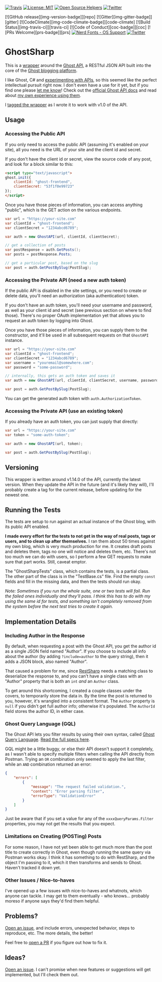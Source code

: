 [![Travis][travis badge]][travis]
[![License: MIT][license badge]](license)
[![Open Source Helpers][os badge]](os)
[![Twitter][twitter-badge]][twitter-intent]

[![GitHub release][img-version-badge]][repo] [![Gitter][img-gitter-badge]][gitter] [![CodeClimate][img-code-climate-badge]][code-climate] [![Build Status][img-travis-ci]][travis-ci] [![Code of Conduct][coc-badge]][coc] [![PRs Welcome][prs-badge]][prs]  <a href="#patched-fonts" title=""><img src="https://raw.githubusercontent.com/wiki/ryanoasis/nerd-fonts/images/faux-shield-badge-os-logos.svg?sanitize=true" alt="Nerd Fonts - OS Support"></a> [![Twitter][twitter-badge]][twitter-intent]

# GhostSharp

This is a [wrapper](https://grantwinney.com/what-is-an-api-wrapper-and-how-do-i-write-one/) around the [Ghost API](https://api.ghost.org), a RESTful JSON API built into the core of the [Ghost blogging platform](https://ghost.org/).

I like Ghost, C# and [experimenting with APIs](https://grantwinney.com/tag/api/), so this seemed like the perfect intellectual pursuit right now. I don't even have a use for it yet, but if you find one please [let me know](https://twitter.com/GrantWinney)! Check out the [official Ghost API docs](https://api.ghost.org/docs) and read about [my own experience using them](https://grantwinney.com/what-is-the-ghost-api/).

I [tagged the wrapper](https://github.com/grantwinney/GhostSharp/tree/v1.0) as I wrote it to work with v1.0 of the API.

## Usage

### Accessing the Public API

If you only need to access the public API (assuming it's enabled on your site), all you need is the URL of your site and the client id and secret.

If you don't have the client id or secret, view the source code of any post, and look for a block similar to this:

```html
<script type="text/javascript">
ghost.init({
	clientId: "ghost-frontend",
	clientSecret: "53f1f0e99723"
});
</script>
```

Once you have those pieces of information, you can access anything "public", which is the GET action on the various endpoints.

```csharp
var url = "https://your-site.com"
var clientId = "ghost-frontend";
var clientSecret = "1234abcd6789";

var auth = new GhostAPI(url, clientId, clientSecret);

// get a collection of posts
var postResponse = auth.GetPosts();
var posts = postResponse.Posts;

// get a particular post, based on the slug
var post = auth.GetPostBySlug(PostSlug);
```

### Accessing the Private API (need a new auth token)

If the public API is disabled in the site settings, or you need to create or delete data, you'll need an authorization (aka authentication) token.

If you don't have an auth token, you'll need your username and password, as well as your client id and secret (see previous section on where to find those). There's no proper OAuth implementation yet that allows you to request an auth token by logging into Ghost.

Once you have those pieces of information, you can supply them to the constructor, and it'll be used in all subsequent requests on that `GhostAPI` instance.

```csharp
var url = "https://your-site.com"
var clientId = "ghost-frontend";
var clientSecret = "1234abcd6789";
var username = "youremail@somewhere.com";
var password = "some-password";

// internally, this gets an auth token and saves it
var auth = new GhostAPI(url, clientId, clientSecret, username, password);

var post = auth.GetPostBySlug(PostSlug);
```

You can get the generated auth token with `auth.AuthorizationToken`.

### Accessing the Private API (use an existing token)

If you already have an auth token, you can just supply that directly:

```csharp
var url = "https://your-site.com"
var token = "some-auth-token";

var auth = new GhostAPI(url, token);

var post = auth.GetPostBySlug(PostSlug);
```

## Versioning

This wrapper is written around v1.14.0 of the API, currently the latest version. When they update the API in the future (and it's likely they will), I'll probably create a tag for the current release, before updating for the newest one.

## Running the Tests

The tests are setup to run against an actual instance of the Ghost blog, with its public API enabled.

**I made every effort for the tests to not get in the way of real posts, tags or users, and to clean up after themselves.** I ran them about 50 times against my own blog, which is very much production for me. It creates draft posts and deletes them, tags no one will notice and deletes them, etc. There's not too much we can do with users, so I perform a few GET requests to make sure that part works. Still, caveat emptor.

The "GhostSharpTests" class, which contains the tests, is a partial class. The other part of the class is in the "TestBase.cs" file. Find the empty `const` fields and fill in the missing data, and then the tests should run okay.

_Note: Sometimes if you run the whole suite, one or two tests will fail. Run the failed ones individually and they'll pass. I think this has to do with my using the same id for tests, and something isn't completely removed from the system before the next test tries to create it again._

## Implementation Details

### Including Author in the Response

By default, when requesting a post with the Ghost API, you get the author id as a single JSON field named "Author". If you choose to include all info about the author (by adding `?include=author` to the query string), then it adds a JSON block, also named "Author". 

That caused a problem for me, since [RestSharp](http://restsharp.org/) needs a matching class to deserialize the response to, and you can't have a single class with an "Author" property that is both an `int` *and* an `Author` class.

To get around this shortcoming, I created a couple classes under the covers, to temporarily store the data in. By the time the post is returned to you, however, it's wrangled into a consistent format. The `Author` property is `null` if you didn't get full author info; otherwise it's populated. The `AuthorId` field stores the author ID, in either case.

### Ghost Query Language (GQL)

The Ghost API lets you filter results by using their own syntax, called [Ghost Query Language](https://github.com/TryGhost/GQL). [Read the full specs here](https://github.com/TryGhost/Ghost/issues/5604).

GQL might be a little buggy, or else their API doesn't support it completely, as I wasn't able to specify multiple filters when calling the API directly from Postman. Trying an `OR` combination only seemed to apply the last filter, while an `AND` combination returned an error:

```json
{
    "errors": [
        {
            "message": "The request failed validation.",
            "context": "Error parsing filter",
            "errorType": "ValidationError"
        }
    ]
}
```

Just be aware that if you set a value for any of the `xxxxQueryParams.Filter` properties, you may not get the results that you expect.

### Limitations on Creating (POSTing) Posts

For some reason, I have not yet been able to get much more than the post title to create correctly in Ghost, even though running the same query via Postman works okay. I think it has something to do with RestSharp, and the object I'm passing to it, which it then transforms and sends to Ghost. Haven't tracked it down yet.

### Other Issues / Nice-to-haves

I've opened up a few issues with nice-to-haves and whatnots, which anyone can tackle. I may get to them eventually - who knows... probably moreso if anyone says they'd find them helpful.

## Problems?

[Open an issue](https://github.com/grantwinney/GhostSharp/issues/new), and include errors, unexpected behavior, steps to reproduce, etc. The more details, the better!

Feel free to [open a PR](https://github.com/grantwinney/GhostSharp/compare) if you figure out how to fix it.

##  Ideas?

[Open an issue](https://github.com/grantwinney/GhostSharp/issues/new). I can't promise when new features or suggestions will get implemented, but I'll check them out.

<!-- Badges -->
[travis]: https://travis-ci.org/grantwinney/GhostSharp
[travis badge]: https://img.shields.io/travis/grantwinney/GhostSharp/master.svg?style=flat-square
[license]: https://opensource.org/licenses/MIT
[license badge]: https://img.shields.io/badge/License-MIT-green.svg
[os badge]: https://www.codetriage.com/grantwinney/ghostsharp/badges/users.svg
[os]: https://www.codetriage.com/grantwinney/ghostsharp
[twitter-intent]:https://twitter.com/intent/tweet?url=https%3A%2F%2Fgithub.com%2grantwinney%2FGhostSharp&via=%40nerdfonts&text=Nerd%20Fonts%20-%20Iconic%20font%20aggregator%2C%20collection%2C%20and%20patcher&hashtags=iconfont%20font%20github
[twitter-badge]:https://img.shields.io/twitter/url/http/shields.io.svg?style=social
